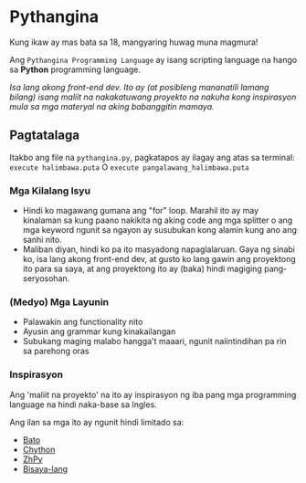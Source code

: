 # Pythangina

Kung ikaw ay mas bata sa 18, mangyaring huwag muna magmura!

Ang `Pythangina Programming Language` ay isang scripting language na hango sa **Python** programming language.

*Isa lang akong front-end dev. Ito ay (at posibleng mananatili lamang bilang) isang maliit na nakakatuwang proyekto na nakuha kong inspirasyon mula sa mga materyal na aking babanggitin mamaya.*

## Pagtatalaga

Itakbo ang file na `pythangina.py`, pagkatapos ay ilagay ang atas sa terminal: `execute halimbawa.puta` O `execute pangalawang_halimbawa.puta`

### Mga Kilalang Isyu

- Hindi ko magawang gumana ang "for" loop. Marahil ito ay may kinalaman sa kung paano nakikita ng aking code ang mga splitter o ang mga keyword ngunit sa ngayon ay susubukan kong alamin kung ano ang sanhi nito.
- Maliban diyan, hindi ko pa ito masyadong napaglalaruan. Gaya ng sinabi ko, isa lang akong front-end dev, at gusto ko lang gawin ang proyektong ito para sa saya, at ang proyektong ito ay (baka) hindi magiging pang-seryosohan.

### (Medyo) Mga Layunin

- Palawakin ang functionality nito
- Ayusin ang grammar kung kinakailangan
- Subukang maging malabo hangga't maaari, ngunit naiintindihan pa rin sa parehong oras

### Inspirasyon

Ang 'maliit na proyekto' na ito ay inspirasyon ng iba pang mga programming language na hindi naka-base sa Ingles.

Ang ilan sa mga ito ay ngunit hindi limitado sa:
- [Bato](https://github.com/jjuliano/bato)
- [Chython](https://github.com/gwaerondor/chython)
- [ZhPy](https://github.com/gasolin/zhpy)
- [Bisaya-lang](https://github.com/CunningBard/bisaya-lang)
